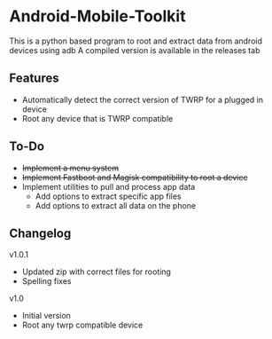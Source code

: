 # Android-Mobile-Toolkit
This is a python based program to root and extract data from android devices using adb
A compiled version is available in the releases tab

## Features
+ Automatically detect the correct version of TWRP for a plugged in device
+ Root any device that is TWRP compatible

## To-Do
+ ~~Implement a menu system~~
+ ~~Implement Fastboot and Magisk compatibility to root a device~~
+ Implement utilities to pull and process app data
  + Add options to extract specific app files
  + Add options to extract all data on the phone

## Changelog
v1.0.1
  + Updated zip with correct files for rooting
  + Spelling fixes
  
v1.0
  + Initial version
  + Root any twrp compatible device
